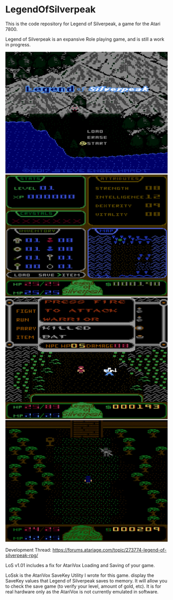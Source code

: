# LegendOfSilverpeak
This is the code repository for Legend of Silverpeak, a game for the Atari 7800.

Legend of Silverpeak is an expansive Role playing game, and is still a work in progress.

<img><img src="https://github.com/AtariusMaximus/LegendOfSilverpeak/blob/main/LegendOfSilverpeak_screenshot1.png"><img><img src="https://github.com/AtariusMaximus/LegendOfSilverpeak/blob/main/LegendOfSilverpeak_screenshot2.png"><img><img src="https://github.com/AtariusMaximus/LegendOfSilverpeak/blob/main/LegendOfSilverpeak_screenshot3.png"><img><img src="https://github.com/AtariusMaximus/LegendOfSilverpeak/blob/main/LegendOfSilverpeak_screenshot4.png">

Development Thread:  https://forums.atariage.com/topic/273774-legend-of-silverpeak-rpg/

LoS v1.01 includes a fix for AtariVox Loading and Saving of your game.  

LoSsk is the AtariVox SaveKey Utility I wrote for this game.  display the SaveKey values that Legend of Silverpeak saves to memory.  It will allow you to check the save game (to verify your level, amount of gold, etc). It is for real hardware only as the AtariVox is not currently emulated in software.
